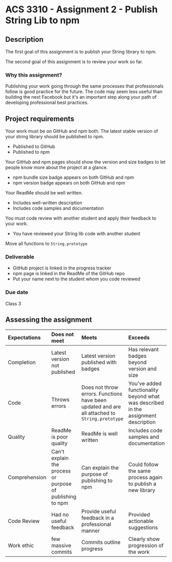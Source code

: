 #  ACS 3310 - Assignment 2 - Publish String Lib to npm

## Description 

The first goal of this assignment is to publish your String library to npm.

The second goal of this assignment is to review your work so far. 

### Why this assignment?

Publishing your work going through the same processes that professionals follow is good practice for the future. The code may seem less useful than building the next Facebook but it's an important step along your path of developing professional best practices. 

## Project requirements

Your work must be on GitHub and npm both. The latest stable version of your string library should be published to npm. 

- Published to GitHub
- Published to npm

Your GitHub and npm pages should show the version and size badges to let people know more about the project at a glance. 

- npm bundle size badge appears on both GitHub and npm
- npm version badge appears on both GitHub and npm

Your ReadMe should be well written. 

- Includes well-written description
- Includes code samples and documentation

You must code review with another student and apply their feedback to your work. 

- You have reviewed your String lib code with another student

Move all functions to `String.prototype`

### Deliverable

- GitHub project is linked in the progress tracker
- npm page is linked in the ReadMe of the GitHub repo
- Put your name next to the student whom you code reviewed

### Due date

Class 3

## Assessing the assignment

| Expectations | Does not meet              | Meets                 | Exceeds                          |
|:-------------|:---------------------------|:----------------------|:---------------------------------|
| Completion   | Latest version not published | Latest version published with badges | Has relevant badges beyond version and size |
| Code         | Throws errors | Does not throw errors. Functions have been updated and are all attached to `String.prototype` | You've added functionality beyond what was described in the assignment description |
| Quality      | ReadMe is poor quality | ReadMe is well written | Includes code samples and documentation  |
| Comprehension| Can't explain the process or purpose of publishing to npm | Can explain the purpose of publishing to npm | Could follow the same process again to publish a new library |
| Code Review  | Had no useful feedback | Provide useful feedback in a professional manner | Provided actionable suggestions |
| Work ethic   | few massive commits | Commits outline progress | Clearly show progression of the work |
